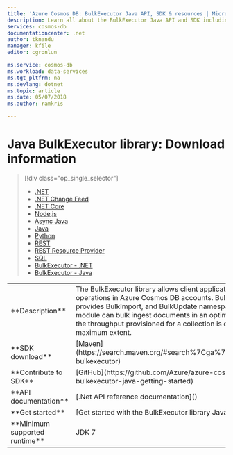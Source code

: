 ```yaml
---
title: 'Azure Cosmos DB: BulkExecutor Java API, SDK & resources | Microsoft Docs'
description: Learn all about the BulkExecutor Java API and SDK including release dates, retirement dates, and changes made between each version of the Azure Cosmos DB BulkExecutor Java SDK.
services: cosmos-db
documentationcenter: .net
author: tknandu
manager: kfile
editor: cgronlun

ms.service: cosmos-db
ms.workload: data-services
ms.tgt_pltfrm: na
ms.devlang: dotnet
ms.topic: article
ms.date: 05/07/2018
ms.author: ramkris

---
```


# Java BulkExecutor library: Download information

> [!div class="op_single_selector"]
> * [.NET](sql-api-sdk-dotnet.md)
> * [.NET Change Feed](sql-api-sdk-dotnet-changefeed.md)
> * [.NET Core](sql-api-sdk-dotnet-core.md)
> * [Node.js](sql-api-sdk-node.md)
> * [Async Java](sql-api-sdk-async-java.md)
> * [Java](sql-api-sdk-java.md)
> * [Python](sql-api-sdk-python.md)
> * [REST](https://docs.microsoft.com/rest/api/cosmos-db/)
> * [REST Resource Provider](https://docs.microsoft.com/rest/api/cosmos-db-resource-provider/)
> * [SQL](https://msdn.microsoft.com/library/azure/dn782250.aspx)
> * [BulkExecutor - .NET](sql-api-sdk-bulk-executor-dot-net.md)
> * [BulkExecutor - Java](sql-api-sdk-bulk-executor-java.md)

<table>

<tr><td>**Description**</td><td>The BulkExecutor library allows client applications to perform bulk operations in Azure Cosmos DB accounts. BulkExecutor library provides BulkImport, and BulkUpdate namespaces. The BulkImport module can bulk ingest documents in an optimized way such that the throughput provisioned for a collection is consumed to its maximum extent.</td></tr>

<tr><td>**SDK download**</td><td>[Maven](https://search.maven.org/#search%7Cga%7C1%7Cdocumentdb-bulkexecutor)</td></tr>

<tr><td>**Contribute to SDK**</td><td>[GitHub](https://github.com/Azure/azure-cosmosdb-bulkexecutor-java-getting-started)</td></tr>

<tr><td>**API documentation**</td><td>[.Net API reference documentation]()</td></tr>

<tr><td>**Get started**</td><td>[Get started with the BulkExecutor library Java SDK]()</td></tr>

<tr><td>**Minimum supported runtime**</td><td>JDK 7</td></tr>
</table></br>

